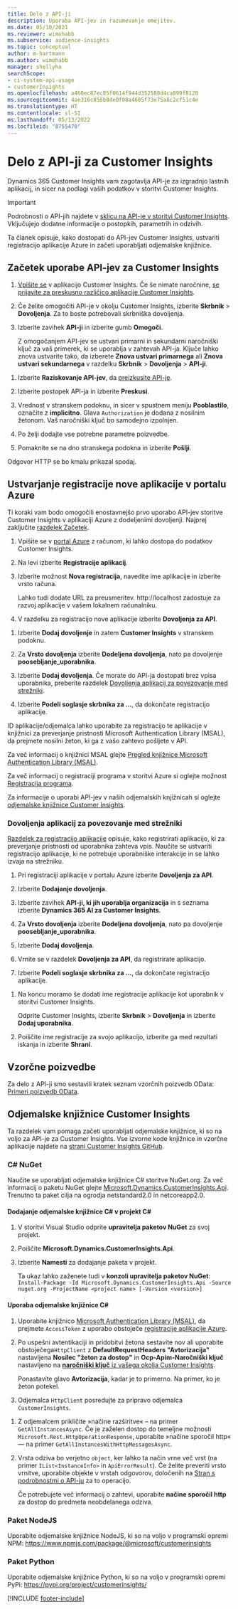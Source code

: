 ```yaml
---
title: Delo z API-ji
description: Uporaba API-jev in razumevanje omejitev.
ms.date: 05/10/2021
ms.reviewer: wimohabb
ms.subservice: audience-insights
ms.topic: conceptual
author: m-hartmann
ms.author: wimohabb
manager: shellyha
searchScope:
- ci-system-api-usage
- customerInsights
ms.openlocfilehash: a460ec87ec85f0614f944d352588d4ca899f8120
ms.sourcegitcommit: 4ae316c856b8de0f08a4605f73e75a8c2cf51c4e
ms.translationtype: HT
ms.contentlocale: sl-SI
ms.lasthandoff: 05/13/2022
ms.locfileid: "8755470"
---
```

# <a name="work-with-customer-insights-apis"></a>Delo z API-ji za Customer Insights

Dynamics 365 Customer Insights vam zagotavlja API-je za izgradnjo lastnih aplikacij, in sicer na podlagi vaših podatkov v storitvi Customer Insights.

> [!IMPORTANT]
> Podrobnosti o API-jih najdete v [sklicu na API-je v storitvi Customer Insights](https://developer.ci.ai.dynamics.com/api-details#api=CustomerInsights). Vključujejo dodatne informacije o postopkih, parametrih in odzivih.

Ta članek opisuje, kako dostopati do API-jev Customer Insights, ustvariti registracijo aplikacije Azure in začeti uporabljati odjemalske knjižnice.

## <a name="get-started-trying-the-customer-insights-apis"></a>Začetek uporabe API-jev za Customer Insights

1. [Vpišite se](https://home.ci.ai.dynamics.com) v aplikacijo Customer Insights. Če še nimate naročnine, [se prijavite za preskusno različico aplikacije Customer Insights](https://aka.ms/tryci).

1. Če želite omogočiti API-je v okolju Customer Insights, izberite **Skrbnik** > **Dovoljenja**. Za to boste potrebovali skrbniška dovoljenja.

1. Izberite zavihek **API-ji** in izberite gumb **Omogoči**.    
 
   Z omogočanjem API-jev se ustvari primarni in sekundarni naročniški ključ za vaš primerek, ki se uporablja v zahtevah API-ja. Ključe lahko znova ustvarite tako, da izberete **Znova ustvari primarnega** ali **Znova ustvari sekundarnega** v razdelku **Skrbnik** > **Dovoljenja** > **API-ji**.

<!--  :::image type="content" source="media/enable-apis.gif" alt-text="Enable Customer Insights APIs."::: -->

1. Izberite **Raziskovanje API-jev**, da [preizkusite API-je](https://developer.ci.ai.dynamics.com/api-details#api=CustomerInsights&operation=Get-all-instances).

1. Izberite postopek API-ja in izberite **Preskusi**.

1. Vrednost v stranskem podoknu, in sicer v spustnem meniju **Pooblastilo**, označite z **implicitno**. Glava `Authorization` je dodana z nosilnim žetonom. Vaš naročniški ključ bo samodejno izpolnjen.
  
1. Po želji dodajte vse potrebne parametre poizvedbe.

1. Pomaknite se na dno stranskega podokna in izberite **Pošlji**.

Odgovor HTTP se bo kmalu prikazal spodaj.

<!--   :::image type="content" source="media/try-apis.gif" alt-text="How to test the APIs."::: -->

## <a name="create-a-new-app-registration-in-the-azure-portal"></a>Ustvarjanje registracije nove aplikacije v portalu Azure

Ti koraki vam bodo omogočili enostavnejšo prvo uporabo API-jev storitve Customer Insights v aplikaciji Azure z dodeljenimi dovoljenji. Najprej zaključite [razdelek Začetek](#get-started-trying-the-customer-insights-apis).

1. Vpišite se v [portal Azure](https://portal.azure.com) z računom, ki lahko dostopa do podatkov Customer Insights.

1. Na levi izberite **Registracije aplikacij**.

1. Izberite možnost **Nova registracija**, navedite ime aplikacije in izberite vrsto računa.
 
   Lahko tudi dodate URL za preusmeritev. http://localhost zadostuje za razvoj aplikacije v vašem lokalnem računalniku.

1. V razdelku za registracijo nove aplikacije izberite **Dovoljenja za API**.

<!--   :::image type="content" source="media/app-registration-1.gif" alt-text="How to set API permissions in App registration."::: -->

1. Izberite **Dodaj dovoljenje** in zatem **Customer Insights** v stranskem podoknu.

1. Za **Vrsto dovoljenja** izberite **Dodeljena dovoljenja**, nato pa dovoljenje **poosebljanje_uporabnika**.

1. Izberite **Dodaj dovoljenja**. Če morate do API-ja dostopati brez vpisa uporabnika, preberite razdelek [Dovoljenja aplikacij za povezovanje med strežniki](#server-to-server-application-permissions).

1. Izberite **Podeli soglasje skrbnika za ...**, da dokončate registracijo aplikacije.

ID aplikacije/odjemalca lahko uporabite za registracijo te aplikacije v knjižnici za preverjanje pristnosti Microsoft Authentication Library (MSAL), da prejmete nosilni žeton, ki ga z vašo zahtevo pošljete v API.

<!-- :::image type="content" source="media/grant-admin-consent.gif" alt-text="How to grant admin consent."::: -->

Za več informacij o knjižnici MSAL glejte [Pregled knjižnice Microsoft Authentication Library (MSAL)](/azure/active-directory/develop/msal-overview).

Za več informacij o registraciji programa v storitvi Azure si oglejte možnost [Registracija programa](/graph/auth-register-app-v2).

Za informacije o uporabi API-jev v naših odjemalskih knjižnicah si oglejte [odjemalske knjižnice Customer Insights](#customer-insights-client-libraries).

### <a name="server-to-server-application-permissions"></a>Dovoljenja aplikacij za povezovanje med strežniki

[Razdelek za registracijo aplikacije](#create-a-new-app-registration-in-the-azure-portal) opisuje, kako registrirati aplikacijo, ki za preverjanje pristnosti od uporabnika zahteva vpis. Naučite se ustvariti registracijo aplikacije, ki ne potrebuje uporabniške interakcije in se lahko izvaja na strežniku.

1. Pri registraciji aplikacije v portalu Azure izberite **Dovoljenja za API**.

1. Izberite **Dodajanje dovoljenja**. 

1. Izberite zavihek **API-ji, ki jih uporablja organizacija** in s seznama izberite **Dynamics 365 AI za Customer Insights**. 

1. Za **Vrsto dovoljenja** izberite **Dodeljena dovoljenja**, nato pa dovoljenje **poosebljanje_uporabnika**.

1. Izberite **Dodaj dovoljenja**.

1. Vrnite se v razdelek **Dovoljenja za API**, da registrirate aplikacijo.

1. Izberite **Podeli soglasje skrbnika za ...**, da dokončate registracijo aplikacije.

 <!--  :::image type="content" source="media/grant-admin-consent.gif" alt-text="How to grant admin consent."::: -->

1. Na koncu moramo še dodati ime registracije aplikacije kot uporabnik v storitvi Customer Insights.  
   
   Odprite Customer Insights, izberite **Skrbnik** > **Dovoljenja** in izberite **Dodaj uporabnika**.

1. Poiščite ime registracije za svojo aplikacijo, izberite ga med rezultati iskanja in izberite **Shrani**.

## <a name="sample-queries"></a>Vzorčne poizvedbe

Za delo z API-ji smo sestavili kratek seznam vzorčnih poizvedb OData: [Primeri poizvedb OData](odata-examples.md).

## <a name="customer-insights-client-libraries"></a>Odjemalske knjižnice Customer Insights

Ta razdelek vam pomaga začeti uporabljati odjemalske knjižnice, ki so na voljo za API-je za Customer Insights. Vse izvorne kode knjižnice in vzorčne aplikacije najdete na [strani Customer Insights GitHub](https://github.com/microsoft/Dynamics365-CustomerInsights-Client-Libraries). 

### <a name="c-nuget"></a>C# NuGet

Naučite se uporabljati odjemalske knjižnice C# storitve NuGet.org. Za več informacij o paketu NuGet glejte [Microsoft.Dynamics.CustomerInsights.Api](https://www.nuget.org/packages/Microsoft.Dynamics.CustomerInsights.Api/). Trenutno ta paket cilja na ogrodja netstandard2.0 in netcoreapp2.0.

#### <a name="add-the-c-client-library-to-a-c-project"></a>Dodajanje odjemalske knjižnice C# v projekt C#

1. V storitvi Visual Studio odprite **upravitelja paketov NuGet** za svoj projekt.

1. Poiščite **Microsoft.Dynamics.CustomerInsights.Api**.

1. Izberite **Namesti** za dodajanje paketa v projekt.
 
   Ta ukaz lahko zaženete tudi v **konzoli upravitelja paketov NuGet**: `Install-Package -Id Microsoft.Dynamics.CustomerInsights.Api -Source nuget.org -ProjectName <project name> [-Version <version>]`

 <!--  :::image type="content" source="media/visual-studio-nuget-package.gif" alt-text="Add NuGet package to Visual Studio project."::: -->

#### <a name="use-the-c-client-library"></a>Uporaba odjemalske knjižnice C#

1. Uporabite knjižnico [Microsoft Authentication Library (MSAL)](/azure/active-directory/develop/msal-overview), da prejmete `AccessToken` z uporabo obstoječe [registracije aplikacije Azure](#create-a-new-app-registration-in-the-azure-portal).

1. Po uspešni avtentikaciji in pridobitvi žetona sestavite nov ali uporabite obstoječega`HttpClient` z **DefaultRequestHeaders "Avtorizacija"** nastavljena **Nosilec "žeton za dostop"** in **Ocp-Apim-Naročniški ključ** nastavljeno na [**naročniški ključ** iz vašega okolja Customer Insights](#get-started-trying-the-customer-insights-apis).   
 
   Ponastavite glavo **Avtorizacija**, kadar je to primerno. Na primer, ko je žeton potekel.

1. Odjemalca `HttpClient` posredujte za pripravo odjemalca `CustomerInsights`.

<!--   :::image type="content" source="media/httpclient-sample.png" alt-text="Sample of httpclient."::: -->

1. Z odjemalcem prikličite »načine razširitve« – na primer `GetAllInstancesAsync`. Če je zaželen dostop do temeljne možnosti `Microsoft.Rest.HttpOperationResponse`, uporabite »načine sporočil http« — na primer `GetAllInstancesWithHttpMessagesAsync`.

1. Vrsta odziva bo verjetno `object`, ker lahko ta način vrne več vrst (na primer `IList<InstanceInfo>` in `ApiErrorResult`). Če želite preveriti vrsto vrnitve, uporabite objekte v vrstah odgovorov, določenih na [Stran s podrobnostmi o API-ju](https://developer.ci.ai.dynamics.com/api-details#api=CustomerInsights) za to operacijo.    
   
   Če potrebujete več informacij o zahtevi, uporabite **načine sporočil http** za dostop do predmeta neobdelanega odziva.

### <a name="nodejs-package"></a>Paket NodeJS

Uporabite odjemalske knjižnice NodeJS, ki so na voljo v programski opremi NPM: https://www.npmjs.com/package/@microsoft/customerinsights

### <a name="python-package"></a>Paket Python

Uporabite odjemalske knjižnice Python, ki so na voljo v programski opremi PyPi: https://pypi.org/project/customerinsights/

[!INCLUDE [footer-include](includes/footer-banner.md)]
